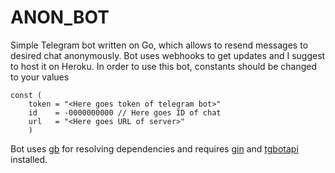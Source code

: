 # ANON_BOT
Simple Telegram bot written on Go, which allows to resend messages to desired chat anonymously. Bot uses webhooks to get updates and I suggest to host it on Heroku. In order to use this bot, constants should be changed to your values 
``` 
const (       
    token = "<Here goes token of telegram bot>"
    id    = -0000000000 // Here goes ID of chat
    url   = "<Here goes URL of server>"
    )
```
Bot uses [gb](https://github.com/constabulary/gb) for resolving dependencies and requires [gin](https://github.com/gin-gonic/gin) and [tgbotapi](https://github.com/go-telegram-bot-api/telegram-bot-api) installed. 
